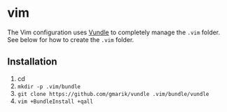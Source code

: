 # vim

The Vim configuration uses [Vundle](https://github.com/gmarik/vundle) to
completely manage the `.vim` folder. See below for how to create the `.vim`
folder.

## Installation

1. cd
2. `mkdir -p .vim/bundle`
3. `git clone https://github.com/gmarik/vundle .vim/bundle/vundle`
4. `vim +BundleInstall +qall`
